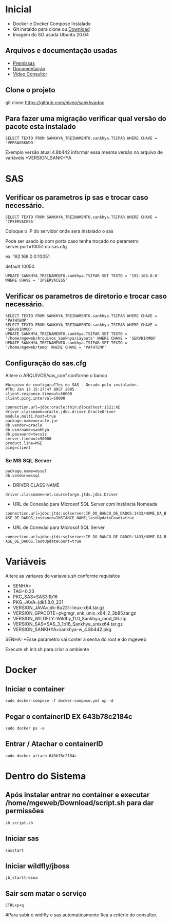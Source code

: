 
# Inicial
- Docker e Docker Compose Instalado
- Git instaldo para clone ou [Download](https://github.com/niveo/sankhyadoc)
- Imagem do SO usada Ubuntu 20.04

## Arquivos e documentação usadas
- [Premissas](https://ajuda.sankhya.com.br/hc/pt-br/articles/360045373654-Premissas-e-Pr%C3%A9-requisitos-para-implanta%C3%A7%C3%A3o)
- [Documentação](https://ajuda.sankhya.com.br/hc/pt-br/articles/360045547894-Manual-de-Instala%C3%A7%C3%A3o-SankhyaW-em-Ambiente-Linux) 
- [Video Consultor](https://vimeo.com/639201281)

## Clone o projeto
git clone https://github.com/niveo/sankhyadoc

## Para fazer uma migração verificar qual versão do pacote esta instalado
`SELECT TEXTO FROM SANKHYA_TREINAMENTO.sankhya.TSIPAR WHERE CHAVE = 'VERSAOSKWDD'`

Exemplo versão atual 4.8b442 informar essa mesma versão no arquivo de variáveis *VERSION_SANKHYA


# SAS

## Verificar os parametros ip sas e trocar caso necessário.
```SELECT TEXTO FROM SANKHYA_TREINAMENTO.sankhya.TSIPAR WHERE CHAVE = 'IPSERVACESS'```

Coloque o IP do servidor onde sera instalado o sas

Pode ser usado ip com porta caso tenha trocado no parametro server.port=10051 no sas.cfg

ex: 192.168.0.0:10051

default 10050

```UPDATE SANKHYA_TREINAMENTO.sankhya.TSIPAR SET TEXTO = '192.168.0.0' WHERE CHAVE = 'IPSERVACESS'```

## Verificar os parametros de diretorio e  trocar caso necessário.
```
SELECT TEXTO FROM SANKHYA_TREINAMENTO.sankhya.TSIPAR WHERE CHAVE = 'PATHTEMP'
SELECT TEXTO FROM SANKHYA_TREINAMENTO.sankhya.TSIPAR WHERE CHAVE = 'SERVDIRMOD'
UPDATE SANKHYA_TREINAMENTO.sankhya.TSIPAR SET TEXTO = '/home/mgeweb/Arquivos_Sankhya/Layouts' WHERE CHAVE = 'SERVDIRMOD'
UPDATE SANKHYA_TREINAMENTO.sankhya.TSIPAR SET TEXTO = '/home/mgeweb/temp' WHERE CHAVE = 'PATHTEMP'
```

## Configuração do sas.cfg
Altere o ARQUIVOS/sas_conf conforme o banco

```
#Arquivo de configura??es do SAS - Gerado pelo instalador.
#Thu Jan 13 15:17:47 BRST 2005
client.response.timeout=50000
client.ping.interval=50000

connection.url=jdbc:oracle:thin:@localhost:1521:XE
driver.classname=oracle.jdbc.driver.OracleDriver
module.multi.host=true
package.name=oracle.jar
db.vendor=oracle
db.username=sankhya
db.password=tecsis
server.timeout=50000
product.line=MGE
ping=client
```

### Se MS SQL Server ###
```
package.name=mssql
db.vendor=mssql
```

- DRIVER CLASS NAME

`driver.classname=net.sourceforge.jtds.jdbc.Driver`

- URL de Conexão para Microsof SQL Server com Instância Nomeada

`connection.url=jdbc:jtds:sqlserver:IP_DO_BANCO_DE_DADOS:1433/NOME_DA_BASE_DE_DADOS;instance=INSTANCE_NAME;lastUpdateCount=true`

- URL de Conexão para Microsof SQL Server

`connection.url=jdbc:jtds:sqlserver:IP_DO_BANCO_DE_DADOS:1433/NOME_DA_BASE_DE_DADOS;lastUpdateCount=true`


# Variáveis 
Altere as variaves do variaveis.sh conforme requisitos

- SENHA=
- TAG=0.23
- PKG_SAS=SAS3.1b16
- PKG_JAVA=jdk1.8.0_231
- VERSION_JAVA=jdk-8u231-linux-x64.tar.gz
- VERSION_GPACOTE=pkgmgr_snk_unix_x64_2_3b85.tar.gz
- VERSION_WILDFLY=Wildfly_11.0_Sankhya_mod_06.zip
- VERSION_SAS=SAS_3_1b16_Sankhya_unixx64.tar.gz
- VERSION_SANKHYA=sankhya-w_4.8b442.pkg

SENHA=*Esse parametro vai conter a senha do root e do mgeweb

Execute sh init.sh para criar o ambiente


# Docker
## Iniciar o container
```sudo docker-compose -f docker-compose.yml up -d```


## Pegar o containerID EX 643b78c2184c
`sudo docker ps -a`

## Entrar / Atachar o containerID
`sudo docker attach 643b78c2184c`

# Dentro do Sistema

## Após instalar entrar no container e executar /home/mgeweb/Download/script.sh  para dar permissões
`sh script.sh`

## Iniciar sas
`sasstart`

## Iniciar wildfly/jboss
`jb_starttreina`

## Sair sem matar o serviço
`CTRL+p+q`


#Para subir o widlfly e sas automaticamente fica a critério do consultor.
